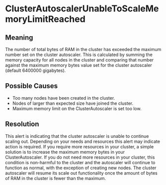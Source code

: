 # ClusterAutoscalerUnableToScaleMemoryLimitReached

## Meaning

The number of total bytes of RAM in the cluster has exceeded the maximum number
set on the cluster autoscaler. This is calculated by summing the memory capacity
for all nodes in the cluster and comparing that number against the maximum
memory bytes value set for the cluster autoscaler (default 6400000 gigabytes).

## Possible Causes
* Too many nodes have been created in the cluster.
* Nodes of larger than expected size have joined the cluster.
* Maximum memory limit on the ClusterAutoscaler is set too low.

## Resolution
This alert is indicating that the cluster autoscaler is unable to continue
scaling out. Depending on your needs and resources this alert may indicate
action is required. If you require more resources in your cluster, a simple
solution is to increase the maximum memory bytes in your ClusterAutoscaler. If
you do not need more resources in your cluster, this condition is non-harmful to
the cluster and the autoscaler will continue to function as normal, with the
exception of creating new nodes. The cluster autoscaler will resume its scale
out functionality once the amount of bytes of RAM in the cluster is fewer than
the maximum.
